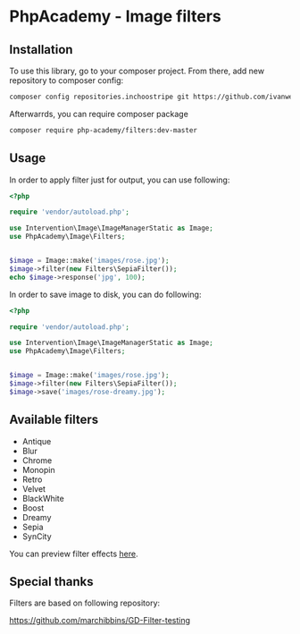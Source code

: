 # PhpAcademy - Image filters

## Installation

To use this library, go to your composer project. From there, add new repository to composer config:

```sh
composer config repositories.inchoostripe git https://github.com/ivanweiler/phpacademy-image-filters.git
```

Afterwarrds, you can require composer package

```sh
composer require php-academy/filters:dev-master
```

## Usage

In order to apply filter just for output, you can use following:

```php
<?php

require 'vendor/autoload.php';

use Intervention\Image\ImageManagerStatic as Image;
use PhpAcademy\Image\Filters;


$image = Image::make('images/rose.jpg');
$image->filter(new Filters\SepiaFilter());
echo $image->response('jpg', 100);
```

In order to save image to disk, you can do following:

```php
<?php

require 'vendor/autoload.php';

use Intervention\Image\ImageManagerStatic as Image;
use PhpAcademy\Image\Filters;


$image = Image::make('images/rose.jpg');
$image->filter(new Filters\SepiaFilter());
$image->save('images/rose-dreamy.jpg');
```

## Available filters

* Antique
* Blur
* Chrome
* Monopin
* Retro
* Velvet
* BlackWhite
* Boost
* Dreamy
* Sepia
* SynCity

You can preview filter effects [here](https://drive.google.com/open?id=0B2uWF9fZWrLsaXhzam1uNWR4UEU).

## Special thanks

Filters are based on following repository:

https://github.com/marchibbins/GD-Filter-testing
